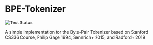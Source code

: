 # BPE-Tokenizer
![Test Status](https://github.com/mohammad-talaat7/bpe-tokenizer/actions/workflows/tests.yml/badge.svg)

A simple implementation for the Byte-Pair Tokenizer based on Stanford CS336 Course, Philip Gage 1994, Sennrich+ 2015, and Radford+ 2019
